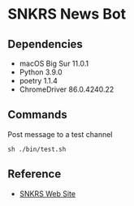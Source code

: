 # SNKRS News Bot

## Dependencies

- macOS Big Sur 11.0.1
- Python 3.9.0
- poetry 1.1.4
- ChromeDriver 86.0.4240.22

## Commands

Post message to a test channel

```
sh ./bin/test.sh
```

## Reference

- [SNKRS Web Site](https://www.nike.com/jp/launch)
